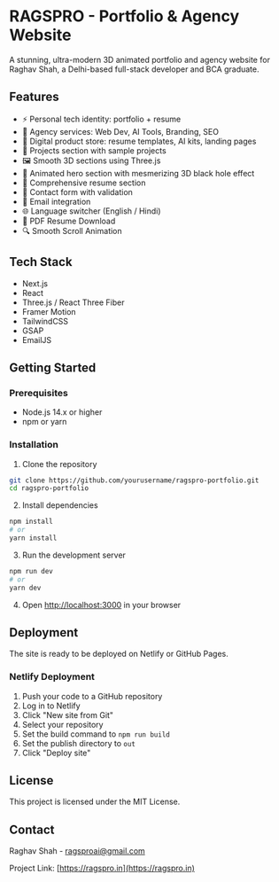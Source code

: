 # RAGSPRO - Portfolio & Agency Website

A stunning, ultra-modern 3D animated portfolio and agency website for Raghav Shah, a Delhi-based full-stack developer and BCA graduate.

## Features

- ⚡️ Personal tech identity: portfolio + resume
- 🧠 Agency services: Web Dev, AI Tools, Branding, SEO
- 🧾 Digital product store: resume templates, AI kits, landing pages
- 📂 Projects section with sample projects
- 🖼️ Smooth 3D sections using Three.js
- 🚀 Animated hero section with mesmerizing 3D black hole effect
- 💼 Comprehensive resume section
- 💬 Contact form with validation
- 📧 Email integration
- 🌐 Language switcher (English / Hindi)
- 🧾 PDF Resume Download
- 🔍 Smooth Scroll Animation

## Tech Stack

- Next.js
- React
- Three.js / React Three Fiber
- Framer Motion
- TailwindCSS
- GSAP
- EmailJS

## Getting Started

### Prerequisites

- Node.js 14.x or higher
- npm or yarn

### Installation

1. Clone the repository
```bash
git clone https://github.com/yourusername/ragspro-portfolio.git
cd ragspro-portfolio
```

2. Install dependencies
```bash
npm install
# or
yarn install
```

3. Run the development server
```bash
npm run dev
# or
yarn dev
```

4. Open [http://localhost:3000](http://localhost:3000) in your browser

## Deployment

The site is ready to be deployed on Netlify or GitHub Pages.

### Netlify Deployment

1. Push your code to a GitHub repository
2. Log in to Netlify
3. Click "New site from Git"
4. Select your repository
5. Set the build command to `npm run build`
6. Set the publish directory to `out`
7. Click "Deploy site"

## License

This project is licensed under the MIT License.

## Contact

Raghav Shah - [ragsproai@gmail.com](mailto:ragsproai@gmail.com)

Project Link: [https://ragspro.in](https://ragspro.in)
